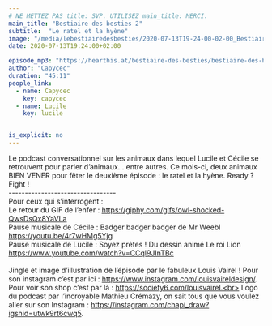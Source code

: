 ```yaml
---
# NE METTEZ PAS title: SVP. UTILISEZ main_title: MERCI.
main_title: "Bestiaire des besties 2"
subtitle:  "Le ratel et la hyène"
image: "/media/lebestiairedesbesties/2020-07-13T19-24-00-02-00_Bestiairedesbesties2.jpg"
date: 2020-07-13T19:24:00+02:00

episode_mp3: "https://hearthis.at/bestiaire-des-besties/bestiaire-des-besties-2-le-ratel-et-la-hyene/listen.mp3?s=Hk4"
author: "Capycec"
duration: "45:11"
people_link: 
  - name: Capycec
    key: capycec
  - name: Lucile
    key: lucile


is_explicit: no
---
```


<PodcastHeader/>

<!-- ECRIRE LA DESCRIPTION DE L'EPISODE SOUS CETTE LIGNE -->
Le podcast conversationnel sur les animaux dans lequel Lucile et Cécile se retrouvent pour parler d’animaux… entre autres. Ce mois-ci, deux animaux BIEN VENER pour fêter le deuxième épisode : le ratel et la hyène. Ready ? Fight !<br>
---------------------------------<br>
Pour ceux qui s’interrogent :<br>
Le retour du GIF de l’enfer : https://giphy.com/gifs/owl-shocked-QwsDsQx8YaVLa<br>
Pause musicale de Cécile : Badger badger badger de Mr Weebl https://youtu.be/4r7wHMg5Yjg<br>
Pause musicale de Lucile : Soyez prêtes ! Du dessin animé Le roi Lion https://www.youtube.com/watch?v=CCql9JInTBc<br>
<br>
Jingle et image d’illustration de l’épisode par le fabuleux Louis Vairel ! Pour son instagram c’est par ici : https://www.instagram.com/louisvaireldesign/. Pour voir son shop c’est par là : https://society6.com/louisvairel.<br>
Logo du podcast par l’incroyable Mathieu Crémazy, on sait tous que vous voulez aller sur son Instagram : https://instagram.com/chapi_draw?igshid=utwk9rt6cwq5.

